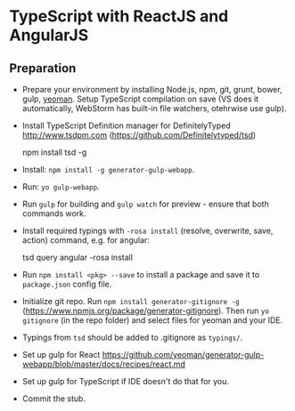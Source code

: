 ﻿TypeScript with ReactJS and AngularJS
===========

Preparation
-----------
* Prepare your environment by installing Node.js, npm, git, grunt, bower, gulp, [yeoman](http://yeoman.io/codelab/setup.html). 
Setup TypeScript compilation on save (VS does it automatically, WebStorm has built-in file watchers, otehrwise use gulp).
* Install TypeScript Definition manager for DefinitelyTyped 
http://www.tsdpm.com (https://github.com/Definitelytyped/tsd)

    npm install tsd -g

* Install: `npm install -g generator-gulp-webapp`.
* Run: `yo gulp-webapp`.
* Run `gulp` for building and `gulp watch` for preview - ensure that both commands work.
* Install required typings with `-rosa install` (resolve, overwrite, save, action) command, e.g. for angular: 

    tsd query angular -rosa install

* Run `npm install <pkg> --save` to install a package and save it to `package.json` config file.
* Initialize git repo. Run `npm install generator-gitignore -g` (https://www.npmjs.org/package/generator-gitignore). 
Then run `yo gitignore` (in the repo folder) and select files for yeoman and your IDE.
* Typings from `tsd` should be added to .gitignore as `typings/`.
* Set up gulp for React https://github.com/yeoman/generator-gulp-webapp/blob/master/docs/recipes/react.md
* Set up gulp for TypeScript if IDE doesn't do that for you.
* Commit the stub.

